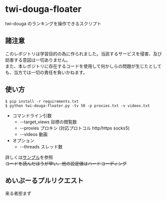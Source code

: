 # twi-douga-floater

twi-douga のランキングを操作できるスクリプト

## 諸注意

このレポジトリは学習目的の為に作られました。当該するサービスを侵害、及び妨害する意図は一切ありません。  
また、本レポジトリに存在するコードを使用して何かしらの問題が生じたとしても、当方では一切の責任を負いかねます。

## 使い方

`$ pip install -r requirements.txt`  
`$ python twi-douga-floater.py -tv 50 -p proxies.txt -v videos.txt`
- コマンドライン引数
  - --target_views 目標の閲覧数
  - --proxies プロキシ (対応プロトコル http/https socks5)
  - --videos 動画
- オプション
    - --threads スレッド数
  
詳しくは[サンプル](example/)を参照  
~~コードを読んだほうが早い、他の設定値はハードコーディング~~

## めいぷーるプルリクエスト

来る者拒まず
